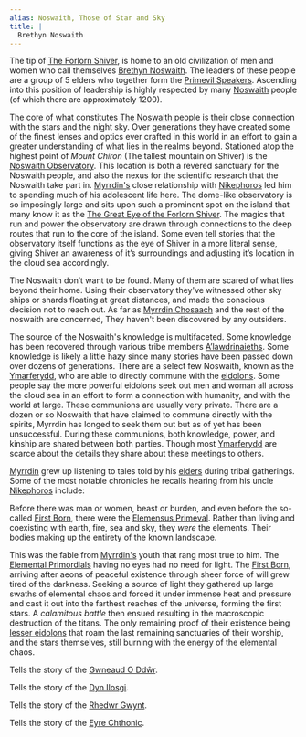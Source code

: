 ```yaml
---
alias: Noswaith, Those of Star and Sky
title: |
  Brethyn Noswaith
---
```


The tip of [The Forlorn Shiver](/Locations/Cloud%20Sea/Shards/The%20Forlorn%20Shiver/The%20Forlorn%20Shiver.md), is home to an old civilization of men and women who call themselves [Brethyn Noswaith](/Groups/Brethyn%20Noswaith.md). The leaders of these people are a group of 5 elders who together form the [Primevil Speakers](/Groups/Primevil%20Speakers.md). Ascending into this position of leadership is highly respected by many [Noswaith](/Groups/Brethyn%20Noswaith.md) people (of which there are approximately 1200).

The core of what constitutes [The Noswaith](/Groups/Brethyn%20Noswaith.md) people is their close connection with the stars and the night sky. Over generations they have created some of the finest lenses and optics ever crafted in this world in an effort to gain a greater understanding of what lies in the realms beyond. Stationed atop the highest point of *Mount Chiron* (The tallest mountain on Shiver) is the [Noswaith Observatory](/Locations/Cloud%20Sea/Shards/The%20Forlorn%20Shiver/Noswaith%20Observatory.md). This location is both a revered sanctuary for the Noswaith people, and also the nexus for the scientific research that the Noswaith take part in. [Myrrdin's](/People/Party/Myrrdin%20Chosaach.md) close relationship with [Nikephoros](/People/Nikephoros.md) led him to spending much of his adolescent life here. The dome-like observatory is so imposingly large and sits upon such a prominent spot on the island that many know it as the [The Great Eye of the Forlorn Shiver](/Locations/Cloud%20Sea/Shards/The%20Forlorn%20Shiver/Noswaith%20Observatory.md). The magics that run and power the observatory are drawn through connections to the deep routes that run to the core of the island. Some even tell stories that the observatory itself functions as the eye of Shiver in a more literal sense, giving Shiver an awareness of it’s surroundings and adjusting it’s location in the cloud sea accordingly.

The Noswaith don’t want to be found. Many of them are scared of what lies beyond their home. Using their observatory they've witnessed other sky ships or shards floating at great distances, and made the conscious decision not to reach out. As far as [Myrrdin Chosaach](/People/Party/Myrrdin%20Chosaach.md) and the rest of the noswaith are concerned, They haven't been discovered by any outsiders.

The source of the Noswaith's knowledge is multifaceted. Some knowledge has been recovered through various tribe members [A’lawdrinaieths](/Things/A'lawdrinaieth.md). Some knowledge is likely a little hazy since many stories have been passed down over dozens of generations. There are a select few Noswaith, known as the [Ymarferydd](/Groups/Ymarferydd.md), who are able to directly commune with the [eidolons](/Deities/Eidolons%20of%20The%20Forlorn%20Shiver.md). Some people say the more powerful eidolons seek out men and woman all across the cloud sea in an effort to form a connection with humanity, and with the world at large. These communions are usually very private. There are a dozen or so Noswaith that have claimed to commune directly with the spirits, Myrrdin has longed to seek them out but as of yet has been unsuccessful. During these communions, both knowledge, power, and kinship are shared between both parties. Though most [Ymarferydd](/Groups/Ymarferydd.md) are scarce about the details they share about these meetings to others.

[Myrrdin](/People/Party/Myrrdin%20Chosaach.md) grew up listening to tales told by his [elders](/Groups/Primevil%20Speakers.md) during tribal gatherings. Some of the most notable chronicles he recalls hearing from his uncle [Nikephoros](/People/Nikephoros.md) include:

Before there was man or women, beast or burden, and even before the so-called [First Born](/Deities/First%20Born.md), there were the [Elemensus Primeval](/Deities/Elemental%20Primordials/Elemental%20Primordials.md). Rather than living and coexisting with earth, fire, sea and sky, they *were* the elements. Their bodies making up the entirety of the known landscape.

This was the fable from [Myrrdin's](/People/Party/Myrrdin%20Chosaach.md) youth that rang most true to him. The [Elemental Primordials](/Deities/Elemental%20Primordials/Elemental%20Primordials.md) having no eyes had no need for light. The [First Born](/Deities/First%20Born.md), arriving after aeons of peaceful existence through sheer force of will grew tired of the darkness. Seeking a source of light they gathered up large swaths of elemental chaos and forced it under immense heat and pressure and cast it out into the farthest reaches of the universe, forming the first stars. A *calamitous battle* then ensued resulting in the macroscopic destruction of the titans. The only remaining proof of their existence being [lesser eidolons](/Deities/Eidolons%20of%20The%20Forlorn%20Shiver.md) that roam the last remaining sanctuaries of their worship, and the stars themselves, still burning with the energy of the elemental chaos.

Tells the story of the [Gwneaud O Ddŵr](/Deities/Elemental%20Primordials/Gwneaud%20O%20Dd%C5%B5r.md).

Tells the story of the [Dyn Ilosgi](/Deities/Elemental%20Primordials/Dyn%20Ilosgi.md). 

Tells the story of the [Rhedwr Gwynt](/Deities/Elemental%20Primordials/Rhedwr%20Gwynt.md).

Tells the story of the [Eyre Chthonic](/Deities/Elemental%20Primordials/Eyre%20Chthonic.md).


